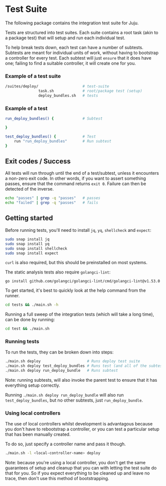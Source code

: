 # Test Suite

The following package contains the integration test suite for Juju.

Tests are structured into test suites. Each suite contains a root task (akin
to a package test) that will setup and run each individual test.

To help break tests down, each test can have a number of subtests. Subtests
are meant for individual units of work, without having to bootstrap a controller
for every test. Each subtest will just `ensure` that it does have one; failing
to find a suitable controller, it will create one for you.

### Example of a test suite

```sh
/suites/deploy/                    # test-suite
               task.sh             # root/package test (setup)
               deploy_bundles.sh   # tests
```

### Example of a test

```sh
run_deploy_bundles() {             # Subtest

}

test_deploy_bundles() {            # Test
    run "run_deploy_bundles"       # Run subtest
}
```

## Exit codes / Success

All tests will run through until the end of a test/subtest, unless it encounters
a non-zero exit code. In other words, if you want to assert something passes,
ensure that the command returns `exit 0`. Failure can then be detected of the
inverse.

```sh
echo "passes" | grep -q "passes"   # passes
echo "failed" | grep -q "passes"   # fails
```

## Getting started

Before running tests, you'll need to install `jq`, `yq`, `shellcheck` and `expect`:

```sh
sudo snap install jq
sudo snap install yq
sudo snap install shellcheck
sudo snap install expect
```

`curl` is also required, but this should be preinstalled on most systems.

The static analysis tests also require `golangci-lint`:

```
go install github.com/golangci/golangci-lint/cmd/golangci-lint@v1.53.0
```

To get started, it's best to quickly look at the help command from the runner.

```sh
cd tests && ./main.sh -h
```

Running a full sweep of the integration tests (which will take a long time), can
be done by running:

```sh
cd test && ./main.sh
```

### Running tests

To run the tests, they can be broken down into steps:

```sh
./main.sh deploy                     # Runs deploy test suite
./main.sh deploy test_deploy_bundles # Runs test (and all of the subtests)
./main.sh deploy run_deploy_bundle   # Runs subtest
```

Note: running subtests, will also invoke the parent test to ensure that it has
everything setup correctly.

Running `./main.sh deploy run_deploy_bundle` will also run `test_deploy_bundles`,
but no other subtests, just `run_deploy_bundle`.

### Using local controllers

The use of local controllers whilst development is advantagous because you don't
have to rebootstrap a controller, or you can test a particular setup that has
been manually created.

To do so, just specify a controller name and pass it though.

```sh
./main.sh -l <local-controller-name> deploy
```

Note: because you're using a local controller, you don't get the same guarantees
of setup and cleanup that you can with letting the test suite do that for you.
So if you expect everything to be cleaned up and leave no trace, then don't use
this method of bootstrapping.
